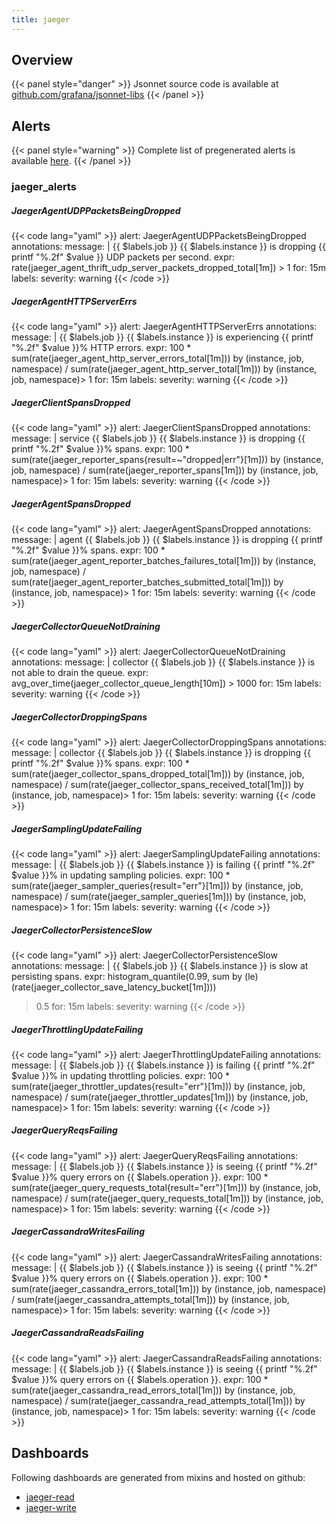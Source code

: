 ```yaml
---
title: jaeger
---
```


## Overview



{{< panel style="danger" >}}
Jsonnet source code is available at [github.com/grafana/jsonnet-libs](https://github.com/grafana/jsonnet-libs/tree/master/jaeger-mixin)
{{< /panel >}}

## Alerts

{{< panel style="warning" >}}
Complete list of pregenerated alerts is available [here](https://github.com/monitoring-mixins/website/blob/master/assets/jaeger/alerts.yaml).
{{< /panel >}}

### jaeger_alerts

##### JaegerAgentUDPPacketsBeingDropped

{{< code lang="yaml" >}}
alert: JaegerAgentUDPPacketsBeingDropped
annotations:
  message: |
    {{ $labels.job }} {{ $labels.instance }} is dropping {{ printf "%.2f" $value }} UDP packets per second.
expr: rate(jaeger_agent_thrift_udp_server_packets_dropped_total[1m]) > 1
for: 15m
labels:
  severity: warning
{{< /code >}}
 
##### JaegerAgentHTTPServerErrs

{{< code lang="yaml" >}}
alert: JaegerAgentHTTPServerErrs
annotations:
  message: |
    {{ $labels.job }} {{ $labels.instance }} is experiencing {{ printf "%.2f" $value }}% HTTP errors.
expr: 100 * sum(rate(jaeger_agent_http_server_errors_total[1m])) by (instance, job,
  namespace) / sum(rate(jaeger_agent_http_server_total[1m])) by (instance, job, namespace)>
  1
for: 15m
labels:
  severity: warning
{{< /code >}}
 
##### JaegerClientSpansDropped

{{< code lang="yaml" >}}
alert: JaegerClientSpansDropped
annotations:
  message: |
    service {{ $labels.job }} {{ $labels.instance }} is dropping {{ printf "%.2f" $value }}% spans.
expr: 100 * sum(rate(jaeger_reporter_spans{result=~"dropped|err"}[1m])) by (instance,
  job, namespace) / sum(rate(jaeger_reporter_spans[1m])) by (instance, job, namespace)>
  1
for: 15m
labels:
  severity: warning
{{< /code >}}
 
##### JaegerAgentSpansDropped

{{< code lang="yaml" >}}
alert: JaegerAgentSpansDropped
annotations:
  message: |
    agent {{ $labels.job }} {{ $labels.instance }} is dropping {{ printf "%.2f" $value }}% spans.
expr: 100 * sum(rate(jaeger_agent_reporter_batches_failures_total[1m])) by (instance,
  job, namespace) / sum(rate(jaeger_agent_reporter_batches_submitted_total[1m])) by
  (instance, job, namespace)> 1
for: 15m
labels:
  severity: warning
{{< /code >}}
 
##### JaegerCollectorQueueNotDraining

{{< code lang="yaml" >}}
alert: JaegerCollectorQueueNotDraining
annotations:
  message: |
    collector {{ $labels.job }} {{ $labels.instance }} is not able to drain the queue.
expr: avg_over_time(jaeger_collector_queue_length[10m]) > 1000
for: 15m
labels:
  severity: warning
{{< /code >}}
 
##### JaegerCollectorDroppingSpans

{{< code lang="yaml" >}}
alert: JaegerCollectorDroppingSpans
annotations:
  message: |
    collector {{ $labels.job }} {{ $labels.instance }} is dropping {{ printf "%.2f" $value }}% spans.
expr: 100 * sum(rate(jaeger_collector_spans_dropped_total[1m])) by (instance, job,
  namespace) / sum(rate(jaeger_collector_spans_received_total[1m])) by (instance,
  job, namespace)> 1
for: 15m
labels:
  severity: warning
{{< /code >}}
 
##### JaegerSamplingUpdateFailing

{{< code lang="yaml" >}}
alert: JaegerSamplingUpdateFailing
annotations:
  message: |
    {{ $labels.job }} {{ $labels.instance }} is failing {{ printf "%.2f" $value }}% in updating sampling policies.
expr: 100 * sum(rate(jaeger_sampler_queries{result="err"}[1m])) by (instance, job,
  namespace) / sum(rate(jaeger_sampler_queries[1m])) by (instance, job, namespace)>
  1
for: 15m
labels:
  severity: warning
{{< /code >}}
 
##### JaegerCollectorPersistenceSlow

{{< code lang="yaml" >}}
alert: JaegerCollectorPersistenceSlow
annotations:
  message: |
    {{ $labels.job }} {{ $labels.instance }} is slow at persisting spans.
expr: histogram_quantile(0.99, sum by (le) (rate(jaeger_collector_save_latency_bucket[1m])))
  > 0.5
for: 15m
labels:
  severity: warning
{{< /code >}}
 
##### JaegerThrottlingUpdateFailing

{{< code lang="yaml" >}}
alert: JaegerThrottlingUpdateFailing
annotations:
  message: |
    {{ $labels.job }} {{ $labels.instance }} is failing {{ printf "%.2f" $value }}% in updating throttling policies.
expr: 100 * sum(rate(jaeger_throttler_updates{result="err"}[1m])) by (instance, job,
  namespace) / sum(rate(jaeger_throttler_updates[1m])) by (instance, job, namespace)>
  1
for: 15m
labels:
  severity: warning
{{< /code >}}
 
##### JaegerQueryReqsFailing

{{< code lang="yaml" >}}
alert: JaegerQueryReqsFailing
annotations:
  message: |
    {{ $labels.job }} {{ $labels.instance }} is seeing {{ printf "%.2f" $value }}% query errors on {{ $labels.operation }}.
expr: 100 * sum(rate(jaeger_query_requests_total{result="err"}[1m])) by (instance,
  job, namespace) / sum(rate(jaeger_query_requests_total[1m])) by (instance, job,
  namespace)> 1
for: 15m
labels:
  severity: warning
{{< /code >}}
 
##### JaegerCassandraWritesFailing

{{< code lang="yaml" >}}
alert: JaegerCassandraWritesFailing
annotations:
  message: |
    {{ $labels.job }} {{ $labels.instance }} is seeing {{ printf "%.2f" $value }}% query errors on {{ $labels.operation }}.
expr: 100 * sum(rate(jaeger_cassandra_errors_total[1m])) by (instance, job, namespace)
  / sum(rate(jaeger_cassandra_attempts_total[1m])) by (instance, job, namespace)>
  1
for: 15m
labels:
  severity: warning
{{< /code >}}
 
##### JaegerCassandraReadsFailing

{{< code lang="yaml" >}}
alert: JaegerCassandraReadsFailing
annotations:
  message: |
    {{ $labels.job }} {{ $labels.instance }} is seeing {{ printf "%.2f" $value }}% query errors on {{ $labels.operation }}.
expr: 100 * sum(rate(jaeger_cassandra_read_errors_total[1m])) by (instance, job, namespace)
  / sum(rate(jaeger_cassandra_read_attempts_total[1m])) by (instance, job, namespace)>
  1
for: 15m
labels:
  severity: warning
{{< /code >}}
 
## Dashboards
Following dashboards are generated from mixins and hosted on github:


- [jaeger-read](https://github.com/monitoring-mixins/website/blob/master/assets/jaeger/dashboards/jaeger-read.json)
- [jaeger-write](https://github.com/monitoring-mixins/website/blob/master/assets/jaeger/dashboards/jaeger-write.json)

